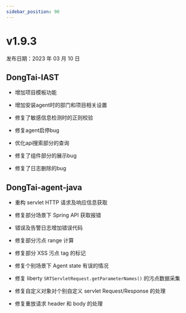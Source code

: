 ```yaml
---
sidebar_position: 90
---
```


# v1.9.3

发布日期：2023 年 03 月 10 日

## **DongTai-IAST**

- 增加项目模板功能

- 增加安装agent时的部门和项目相关设置

- 修复了敏感信息检测时的正则校验

- 修复agent启停bug

- 优化api搜索部分的查询

- 修复了组件部分的展示bug

- 修复了日志删除的bug



## **DongTai-agent-java**

- 重构 servlet HTTP 请求及响应信息获取

- 修复部分场景下 Spring API 获取报错

- 错误及告警日志增加错误代码

- 修复部分污点 range 计算

- 修复部分 XSS 污点 tag 的标记

- 修复个别场景下 Agent state 有误的情况

- 修复 liberty `SRTServletRequest.getParameterNames()` 的污点数据采集

- 修复自定义对象对个别自定义 servlet Request/Response 的处理

- 修复重放请求 header 和 body 的处理